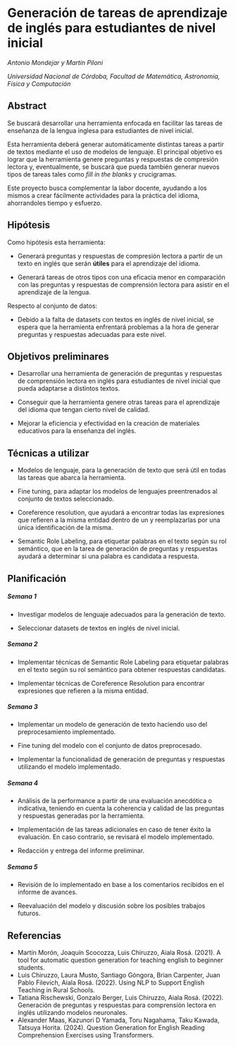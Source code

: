 # Generación de tareas de aprendizaje de inglés para estudiantes de nivel inicial
*Antonio Mondejar y Martín Piloni*

*Universidad Nacional de Córdoba, Facultad de Matemática, Astronomía, Física y Computación*

## Abstract

Se buscará desarrollar una herramienta enfocada en facilitar las tareas de enseñanza de la lengua inglesa para estudiantes de nivel inicial. 

Esta herramienta deberá generar automáticamente distintas tareas a partir de textos mediante el uso de modelos de lenguaje. El principal objetivo es lograr que la herramienta genere preguntas y respuestas de compresión lectora y, eventualmente, se buscará que pueda también generar nuevos tipos de tareas tales como *fill in the blanks* y crucigramas.

Este proyecto busca complementar la labor docente, ayudando a los mismos a crear fácilmente actividades para la práctica del idioma, ahorrandoles tiempo y esfuerzo.


## Hipótesis

Como hipótesis esta herramienta:

* Generará preguntas y respuestas de compresión lectora a partir de un texto en inglés que serán **útiles** para el aprendizaje del idioma.

* Generará tareas de otros tipos con una eficacia menor en comparación con las preguntas y respuestas de comprensión lectora para asistir en el aprendizaje de la lengua.

Respecto al conjunto de datos:

* Debido a la falta de datasets con textos en inglés de nivel inicial, se espera que la herramienta enfrentará problemas a la hora de generar preguntas y respuestas adecuadas para este nivel.

## Objetivos preliminares

* Desarrollar una herramienta de generación de preguntas y respuestas de comprensión lectora en inglés para estudiantes de nivel inicial que pueda adaptarse a distintos textos.

* Conseguir que la herramienta genere otras tareas para el aprendizaje del idioma que tengan cierto nivel de calidad.

* Mejorar la eficiencia y efectividad en la creación de materiales educativos para la enseñanza del inglés.

## Técnicas a utilizar

* Modelos de lenguaje, para la generación de texto que será útil en todas las tareas que abarca la herramienta.

* Fine tuning, para adaptar los modelos de lenguajes preentrenados al conjunto de textos seleccionado.

* Coreference resolution, que ayudará a encontrar todas las expresiones que refieren a la misma entidad dentro de un y reemplazarlas por una única identificación de la misma.

* Semantic Role Labeling, para etiquetar palabras en el texto según su rol semántico, que en la tarea de generación de preguntas y respuestas ayudará a determinar si una palabra es candidata a respuesta.


## Planificación

##### Semana 1

* Investigar modelos de lenguaje adecuados para la generación de texto.

* Seleccionar datasets de textos en inglés de nivel inicial.

##### Semana 2

* Implementar técnicas de Semantic Role Labeling para etiquetar palabras en el texto según su rol semántico para obtener respuestas candidatas.

* Implementar técnicas de Coreference Resolution para encontrar expresiones que refieren a la misma entidad.

##### Semana 3

* Implementar un modelo de generación de texto haciendo uso del preprocesamiento implementado.

* Fine tuning del modelo con el conjunto de datos preprocesado.

* Implementar la funcionalidad de generación de preguntas y respuestas utilizando el modelo implementado.

##### Semana 4

* Análisis de la performance a partir de una evaluación anecdótica o indicativa, teniendo en cuenta la coherencia y calidad de las preguntas y respuestas generadas por la herramienta.

* Implementación de las tareas adicionales en caso de tener éxito la evaluación. En caso contrario, se revisará el modelo implementado.

* Redacción y entrega del informe preliminar.

##### Semana 5

* Revisión de lo implementado en base a los comentarios recibidos en el informe de avances.

* Reevaluación del modelo y discusión sobre los posibles trabajos futuros.


## Referencias


* Martín Morón, Joaquín Scocozza, Luis Chiruzzo, Aiala Rosá. (2021). A tool for automatic question generation for teaching english to beginner students.
* Luis Chiruzzo, Laura Musto, Santiago Góngora, Brian Carpenter, Juan Pablo Filevich, Aiala Rosá. (2022). Using NLP to Support English Teaching in Rural Schools.
* Tatiana Rischewski, Gonzalo Berger, Luis Chiruzzo, Aiala Rosá. (2022). Generación de preguntas y respuestas para comprensión lectora en inglés utilizando modelos neuronales. 
* Alexander Maas, Kazunori D Yamada, Toru Nagahama, Taku Kawada, Tatsuya Horita. (2024). Question Generation for English Reading Comprehension Exercises using Transformers.